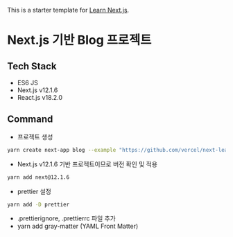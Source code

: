 This is a starter template for [Learn Next.js](https://nextjs.org/learn).

# Next.js 기반 Blog 프로젝트

## Tech Stack

- ES6 JS
- Next.js v12.1.6
- React.js v18.2.0

## Command

- 프로젝트 생성

```bash
yarn create next-app blog --example "https://github.com/vercel/next-learn/tree/master/basics/learn-starter"
```

- Next.js v12.1.6 기반 프로젝트이므로 버전 확인 및 적용

```bash
yarn add next@12.1.6
```

- prettier 설정

```bash
yarn add -D prettier
```

- .prettierignore, .prettierrc 파일 추가
- yarn add gray-matter (YAML Front Matter)
